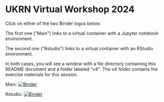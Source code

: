 # UKRN Virtual Workshop 2024

Click on either of the two Binder logos below.

The first one ("Main") links to a virtual container with a Jupyter notebook environment.

The second one ("Rstudio") links to a virtual container with an RStudio environment.

In both cases, you will see a window with a file directory containing this README document and a folder labeled "v4".
The v4 folder contains the exercise materials for this session. 



Main: [![Binder](https://mybinder.org/badge_logo.svg)](https://mybinder.org/v2/gh/mattcingram/UKRN_virtual_workshop_2024/main)

Rstudio: [![Binder](https://mybinder.org/badge_logo.svg)](https://mybinder.org/v2/gh/mattcingram/UKRN_virtual_workshop_2024/main?urlpath=rstudio)

